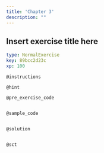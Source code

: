 ```yaml
---
title: 'Chapter 3'
description: ""
---
```


## Insert exercise title here

```yaml
type: NormalExercise
key: 89bcc2d23c
xp: 100
```



`@instructions`


`@hint`


`@pre_exercise_code`
```{r}

```

`@sample_code`
```{r}

```

`@solution`
```{r}

```

`@sct`
```{r}

```
